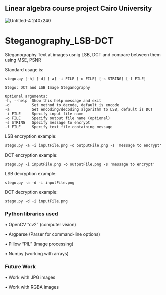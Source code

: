 ## Linear algebra course project Cairo University
![Untitled-4 240x240](https://user-images.githubusercontent.com/75928839/118435111-8d076880-b6de-11eb-9636-2210c197f940.jpg)


# Steganography_LSB-DCT
Steganography Text at images usnig LSB, DCT and compare between them using MSE, PSNR

Standard usage is:

    stego.py [-h] [-d] [-a] -i FILE [-o FILE] [-s STRING] [-f FILE]

```
Stego: DCT and LSB Image Steganography

Optional arguments:
-h, --help  Show this help message and exit
-d          Set method to decode, default is encode
-a          Set encoding/decoding algorithm to LSB, default is DCT
-i FILE     Specify input file name
-o FILE     Specify output file name (optional)
-s STRING   Specify message to encrypt
-f FILE     Specify text file containing message
```

LSB encryption example:

    stego.py -a -i inputFile.png -o outputFile.png -s 'message to encrypt'

DCT encryption example:

    stego.py -i inputFile.png -o outputFile.png -s 'message to encrypt'

LSB decryption example:

    stego.py -a -d -i inputFile.png 

DCT decryption example:

    stego.py -d -i inputFile.png 

### Python libraries used
•	OpenCV “cv2” (computer vision)

•	Argparse (Parser for command-line options)

•	Pillow “PIL” (Image processing)

•	Numpy (working with arrays)
### Future Work
•	Work with JPG images

•	Work with RGBA images
